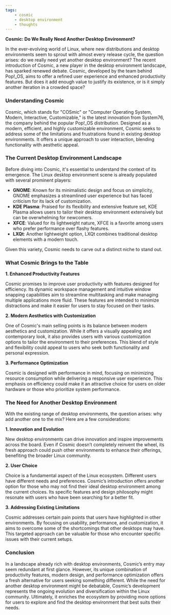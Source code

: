 ```yaml
---
tags:
    - cosmic
    - desktop environment
    - thoughts
---
```


**Cosmic: Do We Really Need Another Desktop Environment?**

In the ever-evolving world of Linux, where new distributions and desktop environments seem to sprout with almost every release cycle, the question arises: do we really need yet another desktop environment? The recent introduction of Cosmic, a new player in the desktop environment landscape, has sparked renewed debate. Cosmic, developed by the team behind Pop!_OS, aims to offer a refined user experience and enhanced productivity features. But does it add enough value to justify its existence, or is it simply another iteration in a crowded space?

### Understanding Cosmic

Cosmic, which stands for "COSmic" or "Computer Operating System, Modern, Interactive, Customizable," is the latest innovation from System76, the company behind the popular Pop!_OS distribution. Designed as a modern, efficient, and highly customizable environment, Cosmic seeks to address some of the limitations and frustrations found in existing desktop environments. It offers a unique approach to user interaction, blending functionality with aesthetic appeal.

### The Current Desktop Environment Landscape

Before diving into Cosmic, it's essential to understand the context of its emergence. The Linux desktop environment scene is already populated with several prominent players:

- **GNOME**: Known for its minimalistic design and focus on simplicity, GNOME emphasizes a streamlined user experience but has faced criticism for its lack of customization.
- **KDE Plasma**: Praised for its flexibility and extensive feature set, KDE Plasma allows users to tailor their desktop environment extensively but can be overwhelming for newcomers.
- **XFCE**: Valued for its lightweight nature, XFCE is a favorite among users who prefer performance over flashy features.
- **LXQt**: Another lightweight option, LXQt combines traditional desktop elements with a modern touch.

Given this variety, Cosmic needs to carve out a distinct niche to stand out.

### What Cosmic Brings to the Table

**1. Enhanced Productivity Features**

Cosmic promises to improve user productivity with features designed for efficiency. Its dynamic workspace management and intuitive window snapping capabilities aim to streamline multitasking and make managing multiple applications more fluid. These features are intended to minimize distractions and make it easier for users to stay focused on their tasks.

**2. Modern Aesthetics with Customization**

One of Cosmic's main selling points is its balance between modern aesthetics and customization. While it offers a visually appealing and contemporary look, it also provides users with various customization options to tailor the environment to their preferences. This blend of style and flexibility could appeal to users who seek both functionality and personal expression.

**3. Performance Optimization**

Cosmic is designed with performance in mind, focusing on minimizing resource consumption while delivering a responsive user experience. This emphasis on efficiency could make it an attractive choice for users on older hardware or those who prioritize system performance.

### The Need for Another Desktop Environment

With the existing range of desktop environments, the question arises: why add another one to the mix? Here are a few considerations:

**1. Innovation and Evolution**

New desktop environments can drive innovation and inspire improvements across the board. Even if Cosmic doesn’t completely reinvent the wheel, its fresh approach could push other environments to enhance their offerings, benefiting the broader Linux community.

**2. User Choice**

Choice is a fundamental aspect of the Linux ecosystem. Different users have different needs and preferences. Cosmic’s introduction offers another option for those who may not find their ideal desktop environment among the current choices. Its specific features and design philosophy might resonate with users who have been searching for a better fit.

**3. Addressing Existing Limitations**

Cosmic addresses certain pain points that users have highlighted in other environments. By focusing on usability, performance, and customization, it aims to overcome some of the shortcomings that other desktops may have. This targeted approach can be valuable for those who encounter specific issues with their current setups.

### Conclusion

In a landscape already rich with desktop environments, Cosmic’s entry may seem redundant at first glance. However, its unique combination of productivity features, modern design, and performance optimization offers a fresh alternative for users seeking something different. While the need for another desktop environment might be debatable, Cosmic’s development represents the ongoing evolution and diversification within the Linux community. Ultimately, it enriches the ecosystem by providing more options for users to explore and find the desktop environment that best suits their needs.
